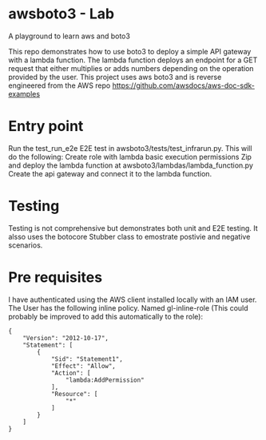 # awsboto3 - Lab
A playground to learn aws and boto3

This repo demonstrates how to use boto3 to deploy a simple API gateway with a lambda function.
The lambda function deploys an endpoint for a GET request that either multiplies or adds numbers depending on the operation provided by the user.
This project uses aws boto3 and is reverse engineered from the AWS repo https://github.com/awsdocs/aws-doc-sdk-examples

# Entry point
Run the test_run_e2e E2E test in awsboto3/tests/test_infrarun.py. This will do the following:
Create role with lambda basic execution permissions
Zip and deploy the lambda function at awsboto3/lambdas/lambda_function.py
Create the api gateway and connect it to the lambda function.

# Testing
Testing is not comprehensive but demonstrates both unit and E2E testing. It alsso uses the botocore Stubber class to emostrate postivie and negative scenarios.

# Pre requisites
I have authenticated using the AWS client installed locally with an IAM user. The User has the following inline policy.
Named gl-inline-role (This could probably be improved to add this automatically to the role):

```
{
	"Version": "2012-10-17",
	"Statement": [
		{
			"Sid": "Statement1",
			"Effect": "Allow",
			"Action": [
				"lambda:AddPermission"
			],
			"Resource": [
				"*"
			]
		}
	]
}
```


